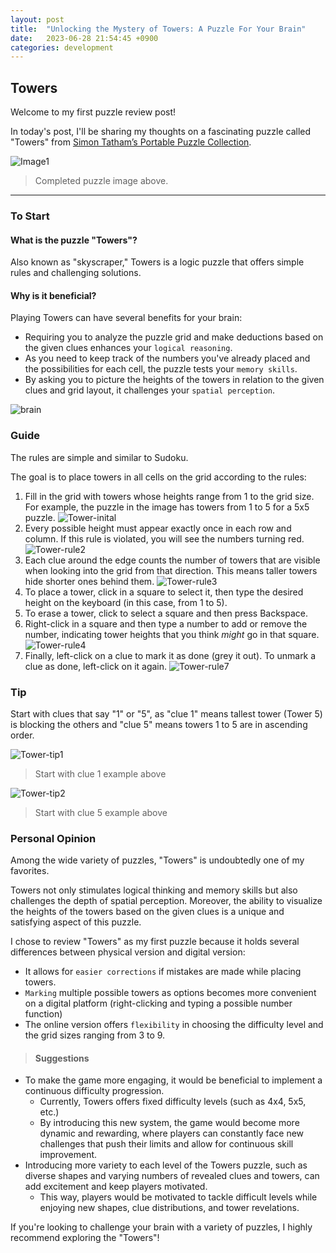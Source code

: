 ```yaml
---
layout: post
title:  "Unlocking the Mystery of Towers: A Puzzle For Your Brain"
date:   2023-06-28 21:54:45 +0900
categories: development
---
```


## Towers

Welcome to my first puzzle review post!

In today's post, I'll be sharing my thoughts on a fascinating puzzle called "Towers" from [Simon Tatham’s Portable Puzzle Collection](https://www.chiark.greenend.org.uk/~sgtatham/puzzles/).

![Image1](https://res.cloudinary.com/drzvnhgwx/image/upload/v1688039137/Tower-completed_xgkmvw.png)

> Completed puzzle image above.

---

### To Start

#### What is the puzzle "Towers"?

Also known as "skyscraper," Towers is a logic puzzle that offers simple rules and challenging solutions.

#### Why is it beneficial?

Playing Towers can have several benefits for your brain:

- Requiring you to analyze the puzzle grid and make deductions based on the given clues enhances your `logical reasoning`.
- As you need to keep track of the numbers you've already placed and the possibilities for each cell, the puzzle tests your `memory skills`.
- By asking you to picture the heights of the towers in relation to the given clues and grid layout, it challenges your `spatial perception`.

![brain](https://images.unsplash.com/photo-1617791160536-598cf32026fb?ixlib=rb-4.0.3&ixid=M3wxMjA3fDB8MHxwaG90by1wYWdlfHx8fGVufDB8fHx8fA%3D%3D&auto=format&fit=crop&w=764&q=80)

### Guide

The rules are simple and similar to Sudoku.

The goal is to place towers in all cells on the grid according to the rules:

1. Fill in the grid with towers whose heights range from 1 to the grid size. For example, the puzzle in the image has towers from 1 to 5 for a 5x5 puzzle.
![Tower-inital](https://res.cloudinary.com/drzvnhgwx/image/upload/v1688460996/Tower-inital_zia0co.png)
2. Every possible height must appear exactly once in each row and column. If this rule is violated, you will see the numbers turning red.
![Tower-rule2](https://res.cloudinary.com/drzvnhgwx/image/upload/v1688460995/Tower-rule2_dz0czy.png)
3. Each clue around the edge counts the number of towers that are visible when looking into the grid from that direction. This means taller towers hide shorter ones behind them.
![Tower-rule3](https://res.cloudinary.com/drzvnhgwx/image/upload/v1688460995/Tower-rule3_rkgtg8.png)
4. To place a tower, click in a square to select it, then type the desired height on the keyboard (in this case, from 1 to 5).
5. To erase a tower, click to select a square and then press Backspace.
6. Right-click in a square and then type a number to add or remove the number, indicating tower heights that you think *might* go in that square.
![Tower-rule4](https://res.cloudinary.com/drzvnhgwx/image/upload/v1688460995/Tower-rule4_gnmlwr.png)
7. Finally, left-click on a clue to mark it as done (grey it out). To unmark a clue as done, left-click on it again.
![Tower-rule7](https://res.cloudinary.com/drzvnhgwx/image/upload/v1688460995/Tower-rule7_rwzjgj.png)

### Tip

Start with clues that say "1" or "5", as "clue 1" means tallest tower (Tower 5) is blocking the others and "clue 5" means towers 1 to 5 are in ascending order.

![Tower-tip1](https://res.cloudinary.com/drzvnhgwx/image/upload/v1688460995/Tower-tip-startwith1_s8tpn4.png)

> Start with clue 1 example above

![Tower-tip2](https://res.cloudinary.com/drzvnhgwx/image/upload/v1688460995/Tower-tip-startwith5_bbmgqw.png)

> Start with clue 5 example above

### Personal Opinion

Among the wide variety of puzzles, "Towers" is undoubtedly one of my favorites.

Towers not only stimulates logical thinking and memory skills but also challenges the depth of spatial perception. Moreover, the ability to visualize the heights of the towers based on the given clues is a unique and satisfying aspect of this puzzle.

I chose to review "Towers" as my first puzzle because it holds several differences between physical version and digital version:

- It allows for `easier corrections` if mistakes are made while placing towers.
- `Marking` multiple possible towers as options becomes more convenient on a digital platform (right-clicking and typing a possible number function)
- The online version offers `flexibility` in choosing the difficulty level and the grid sizes ranging from 3 to 9.

> #### Suggestions

- To make the game more engaging, it would be beneficial to implement a continuous difficulty progression.
  - Currently, Towers offers fixed difficulty levels (such as 4x4, 5x5, etc.)
  - By introducing this new system, the game would become more dynamic and rewarding, where players can constantly face new challenges that push their limits and allow for continuous skill improvement.
- Introducing more variety to each level of the Towers puzzle, such as diverse shapes and varying numbers of revealed clues and towers, can add excitement and keep players motivated.
  - This way, players would be motivated to tackle difficult levels while enjoying new shapes, clue distributions, and tower revelations.

If you're looking to challenge your brain with a variety of puzzles, I highly recommend exploring the "Towers"!
